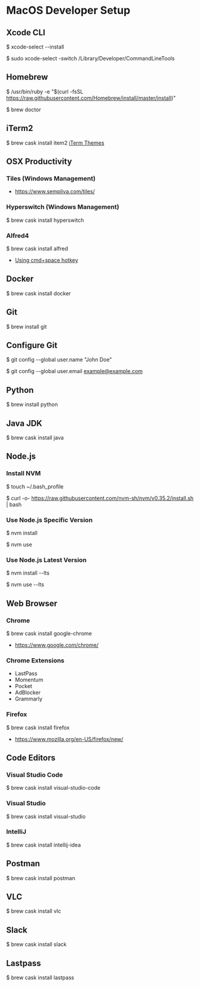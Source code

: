 # MacOS Developer Setup

## Xcode CLI
$	xcode-select --install

$	sudo xcode-select -switch /Library/Developer/CommandLineTools

## Homebrew
$	/usr/bin/ruby -e "$(curl -fsSL https://raw.githubusercontent.com/Homebrew/install/master/install)"

$	brew doctor

## iTerm2
$	brew cask install item2
[iTerm Themes](https://iterm2colorschemes.com/)

## OSX Productivity

### Tiles (Windows Management)
-   https://www.sempliva.com/tiles/

### Hyperswitch (Windows Management)
$	brew cask install hyperswitch

### Alfred4
$	brew cask install alfred
- [Using cmd+space hotkey](https://www.alfredapp.com/help/troubleshooting/cmd-space/)

## Docker
$	brew cask install docker

## Git
$	brew install git

## Configure Git
$	git config --global user.name "John Doe"

$	git config --global user.email example@example.com

## Python
$   brew install python

## Java JDK
$   brew cask install java

## Node.js
### Install NVM
$	touch ~/.bash_profile

$	curl -o- https://raw.githubusercontent.com/nvm-sh/nvm/v0.35.2/install.sh | bash

### Use Node.js Specific Version
$	nvm install <version>

$	nvm use <version>

### Use Node.js Latest Version
$	nvm install --lts

$	nvm use --lts

## Web Browser
### Chrome
$	brew cask install google-chrome
-   https://www.google.com/chrome/

### Chrome Extensions
- LastPass
- Momentum
- Pocket
- AdBlocker
- Grammarly

### Firefox
$	brew cask install firefox
-   https://www.mozilla.org/en-US/firefox/new/

## Code Editors
### Visual Studio Code
$   brew cask install visual-studio-code

### Visual Studio
$   brew cask install visual-studio

### IntelliJ
$   brew cask install intellij-idea

## Postman
$	brew cask install postman

## VLC
$	brew cask install vlc

## Slack
$	brew cask install slack

## Lastpass
$	brew cask install lastpass
